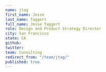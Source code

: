 ```yaml
---
name: jtag
first_name: Jesse
last_name: Taggert
full_name: Jesse Taggert
role: Design and Product Strategy Director
city: San Francisco
state: CA
github: 
twitter: 
team: Consulting
redirect_from: "/team/jtag/"
published: true
---
```


